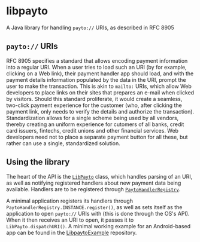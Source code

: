 # libpayto
A Java library for handling `payto://` URIs, as described in RFC 8905

## `payto://` URIs
RFC 8905 specifies a standard that allows encoding payment information into a regular URI. When a user tries to load such an URI (by for example, clicking on a Web link), their payment handler app should load, and with the payment details information populated by the data in the URI, prompt the user to make the transaction.
This is akin to `mailto:` URIs, which allow Web developers to place links on their sites that prepares an e-mail when clicked by visitors. Should this standard proliferate, it would create a seamless, two-click payment experience for the customer (who, after clicking the payment link, only needs to verify the details and authorize the transaction).
Standardization allows for a single scheme being used by all vendors, thereby creating an uniform experience for cutomers of all banks, credit card issuers, fintechs, credit unions and other financial services. Web developers need not to place a separate payment button for all these, but rather can use a single, standardized solution.

## Using the library
The heart of the API is the [`LibPayto`](https://github.com/bence98/libpayto/blob/master/src/main/hu/agyklub/csokicraft/libpayto/LibPayto.java) class, which handles parsing of an URI, as well as notifying registered handlers about new payment data being available. Handlers are to be registered through [`PaytoHandlerRegistry`](https://github.com/bence98/libpayto/blob/master/src/main/hu/agyklub/csokicraft/libpayto/PaytoHandlerRegistry.java).

A minimal application registers its handlers through `PaytoHandlerRegistry.INSTANCE.register()`, as well as sets itself as the application to open `payto://` URIs with (this is done through the OS's API). When it then receives an URI to open, it passes it to `LibPayto.dispatchURI()`. A minimal working example for an Android-based app can be found in the [LibpaytoExample](https://github.com/bence98/LibpaytoExample) repository.

